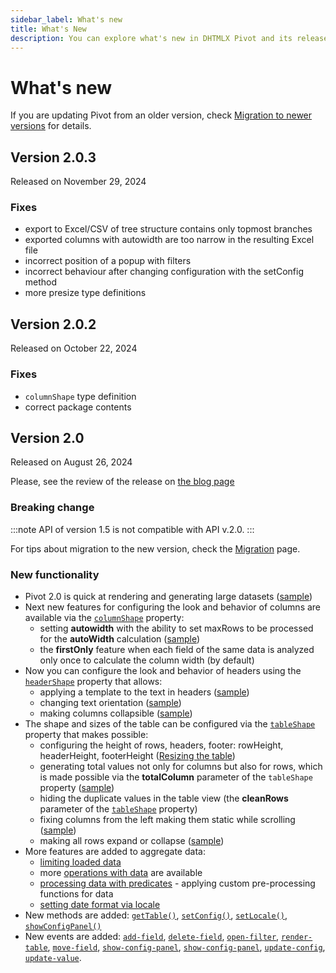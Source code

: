```yaml
---
sidebar_label: What's new
title: What's New
description: You can explore what's new in DHTMLX Pivot and its release history in the documentation of the DHTMLX JavaScript UI library. Browse developer guides and API reference, try out code examples and live demos, and download a free 30-day evaluation version of DHTMLX Pivot.
---
```


# What's new

If you are updating Pivot from an older version, check [Migration to newer versions](news/migration.md) for details.

## Version 2.0.3

Released on November 29, 2024

### Fixes

- export to Excel/CSV of tree structure contains only topmost branches
- exported columns with autowidth are too narrow in the resulting Excel file
- incorrect position of a popup with filters
- incorrect behaviour after changing configuration with the setConfig method
- more presize type definitions

## Version 2.0.2

Released on October 22, 2024

### Fixes

- `columnShape` type definition
- correct package contents

## Version 2.0

Released on August 26, 2024

Please, see the review of the release on [the blog page](https://dhtmlx.com/blog/)

### Breaking change

:::note
API of version 1.5 is not compatible with API v.2.0. 
:::

For tips about migration to the new version, check the [Migration](/news/migration) page. 

### New functionality

- Pivot 2.0 is quick at rendering and generating large datasets ([sample](https://snippet.dhtmlx.com/e6qwqrys))
- Next new features for configuring the look and behavior of columns are available via the [`columnShape`](/api/config/columnshape-property) property:
  - setting **autowidth** with the ability to set maxRows to be processed for the **autoWidth** calculation ([sample](https://snippet.dhtmlx.com/tn1yw14m))
  - the **firstOnly** feature when each field of the same data is analyzed only once to calculate the column width (by default) 
- Now you can configure the look and behavior of headers using the [`headerShape`](/api/config/headershape-property) property that allows:  
  - applying a template to the text in headers ([sample](https://snippet.dhtmlx.com/g89r9ryw))
  - changing text orientation ([sample](https://snippet.dhtmlx.com/4qroi8ka))
  - making columns collapsible ([sample](https://snippet.dhtmlx.com/pt2ljmcm))
- The shape and sizes of the table can be configured via the [`tableShape`](/api/config/tableshape-property) property that makes possible:
  - configuring the height of rows, headers, footer: rowHeight, headerHeight, footerHeight ([Resizing the table](/guides/configuration#resizing-the-table))
  - generating total values not only for columns but also for rows, which is made possible via the **totalColumn** parameter of the `tableShape` property ([sample](https://snippet.dhtmlx.com/f0ag0t9t))
  - hiding the duplicate values in the table view (the **cleanRows** parameter of the [`tableShape`](/api/config/tableshape-property) property)
  - fixing columns from the left making them static while scrolling ([sample](https://snippet.dhtmlx.com/lahf729o))
  - making all rows expand or collapse ([sample](https://snippet.dhtmlx.com/i4mi6ejn))
- More features are added to aggregate data:
  - [limiting loaded data](/guides/working-with-data#limiting-loaded-data)
  - more [operations with data](/guides/working-with-data#applying-maths-methods) are available 
  - [processing data with predicates](/guides/working-with-data#processing-data-with-predicates) - applying custom pre-processing functions for data
  - [setting date format via locale](/guides/loading-exporting-data#setting-date-format)
- New methods are added: [`getTable()`](/api/methods/gettable-method), [`setConfig()`](/api/methods/setconfig-method), [`setLocale()`](/api/methods/setlocale-method), [`showConfigPanel()`](/api/methods/showconfigpanel-method)  
- New events are added: [`add-field`](/api/events/add-field-event), [`delete-field`](/api/events/delete-field-event), [`open-filter`](/api/events/open-filter-event), [`render-table`](/api/events/render-table-event), [`move-field`](/api/events/move-field-event), [`show-config-panel`](/api/events/show-config-panel-event), [`show-config-panel`](/api/events/show-config-panel-event), [`update-config`](/api/events/update-config-event), [`update-value`](/api/events/update-value-event).
